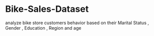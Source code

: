 # Bike-Sales-Dataset
analyze bike store customers behavior based on their Marital Status , Gender , Education , Region and age
